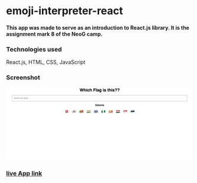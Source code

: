 # emoji-interpreter-react
#### This app was made to serve as an introduction to React.js library. It is the assignment mark 8 of the NeoG camp.

### Technologies used
React.js, HTML, CSS, JavaScript

### Screenshot
![flag emoji app](/emoji_app_screenshot.png)

### [live App link](https://7srwxt.csb.app/)
